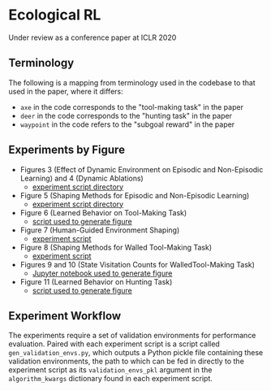 # Ecological RL
Under review as a conference paper at ICLR 2020

## Terminology
The following is a mapping from terminology used in the codebase to that used in the paper, where it differs:
 - `axe` in the code corresponds to the "tool-making task" in the paper
 - `deer` in the code corresponds to the "hunting task" in the paper
 - `waypoint` in the code refers to the "subgoal reward" in the paper

## Experiments by Figure
 - Figures 3 (Effect of Dynamic Environment on Episodic and Non-Episodic Learning) and 4 (Dynamic Ablations)
   - [experiment script directory](experiments/continual/dynamic_static)
 - Figure 5 (Shaping Methods for Episodic and Non-Episodic Learning)
   - [experiment script directory](experiments/continual/env_shaping/distance_increasing)
 - Figure 6 (Learned Behavior on Tool-Making Task)
   - [script used to generate figure](data/scripts/gen_validation_rollout_gifs_heatmaps.py)
 - Figure 7 (Human-Guided Environment Shaping)
   - [experiment script](experiments/continual/env_shaping/distance_increasing/axe/tool_dqn_human.py)
 - Figure 8 (Shaping Methods for Walled Tool-Making Task)
   - [experiment script](experiments/continual/env_shaping/env_vs_reward/wall/tool_dqn_wall_train.py)
 - Figures 9 and 10 (State Visitation Counts for WalledTool-Making Task)
   - [Jupyter notebook used to generate figure](data/scripts/gen_heatmaps.ipynb)
 - Figure 11 (Learned Behavior on Hunting Task)
   - [script used to generate figure](data/scripts/gen_validation_rollout_gifs_heatmaps.py)
   
## Experiment Workflow
The experiments require a set of validation environments for performance evaluation. Paired with each experiment script
is a script called `gen_validation_envs.py`, which outputs a Python pickle file containing these validation
environments, the path to which can be fed in directly to the experiment script as its `validation_envs_pkl` argument
in the `algorithm_kwargs` dictionary found in each experiment script.